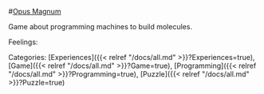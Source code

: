 #[Opus Magnum](https://store.steampowered.com/app/558990/Opus_Magnum/)

Game about programming machines to build molecules.

Feelings: 

Categories: [Experiences]({{< relref "/docs/all.md" >}}?Experiences=true), [Game]({{< relref "/docs/all.md" >}}?Game=true), [Programming]({{< relref "/docs/all.md" >}}?Programming=true), [Puzzle]({{< relref "/docs/all.md" >}}?Puzzle=true)